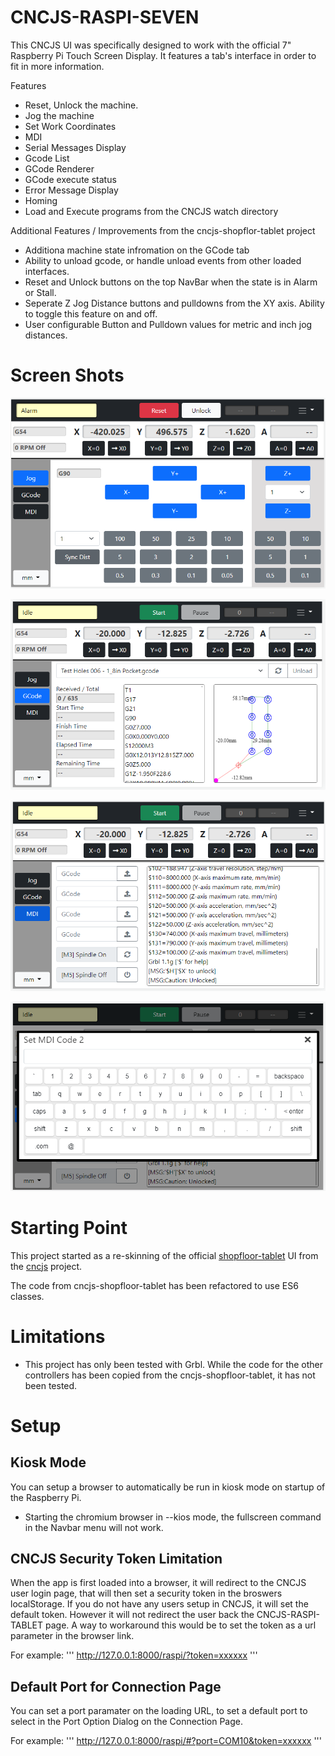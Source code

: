 # CNCJS-RASPI-SEVEN

This CNCJS UI was specifically designed to work with the official 7" Raspberry Pi Touch Screen Display.  It features a tab's interface in order to fit in more information. 

Features
* Reset, Unlock the machine.
* Jog the machine
* Set Work Coordinates
* MDI
* Serial Messages Display
* Gcode List
* GCode Renderer
* GCode execute status
* Error Message Display
* Homing
* Load and Execute programs from the CNCJS watch directory

Additional Features / Improvements from the cncjs-shopflor-tablet project
* Additiona machine state infromation on the GCode tab
* Ability to unload gcode, or handle unload events from other loaded interfaces. 
* Reset and Unlock buttons on the top NavBar when the state is in Alarm or Stall. 
* Seperate Z Jog Distance buttons and pulldowns from the XY axis. Ability to toggle this feature on and off.
* User configurable Button and Pulldown values for metric and inch jog distances. 

# Screen Shots

![Jog Tab](/screenshot_jog.png)

![Jog Tab](/screenshot_gcode.png)

![Jog Tab](/screenshot_mdi.png)

![Jog Tab](/screenshot_keyboard.png)

# Starting Point

This project started as a re-skinning of the official [shopfloor-tablet](https://github.com/cncjs/cncjs-shopfloor-tablet) UI from the [cncjs](https://cnc.js.org/) project.

The code from cncjs-shopfloor-tablet has been refactored to use ES6 classes.

# Limitations
* This project has only been tested with Grbl. While the code for the other controllers has been copied from the cncjs-shopfloor-tablet, it has not been tested. 

# Setup

## Kiosk Mode

You can setup a browser to automatically be run in kiosk mode on startup of the Raspberry Pi. 
* Starting the chromium browser in --kios mode, the fullscreen command in the Navbar menu will not work. 

## CNCJS Security Token Limitation 

When the app is first loaded into a browser, it will redirect to the CNCJS user login page, that will then set a security token in the broswers localStorage.  If you do not have any users setup in CNCJS, it will set the default token. However it will not redirect the user back the CNCJS-RASPI-TABLET page. A way to workaround this would be to set the token as a url parameter in the browser link. 

For example:
'''
http://127.0.0.1:8000/raspi/?token=xxxxxx
'''

## Default Port for Connection Page

You can set a port paramater on the loading URL, to set a default port to select in the Port Option Dialog on the Connection Page.

For example:
'''
http://127.0.0.1:8000/raspi/#?port=COM10&token=xxxxxx
'''
